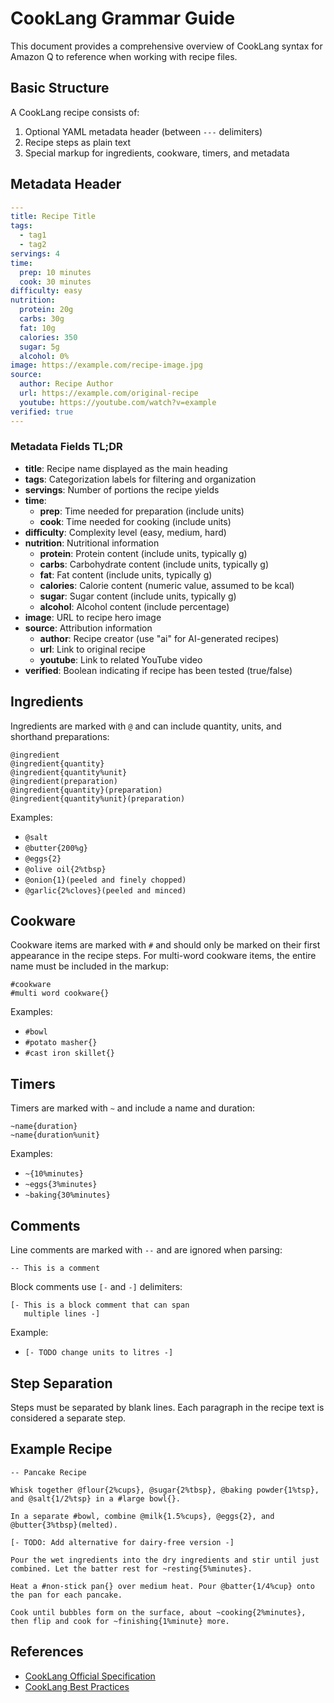 # CookLang Grammar Guide

This document provides a comprehensive overview of CookLang syntax for Amazon Q to reference when working with recipe files.

## Basic Structure

A CookLang recipe consists of:
1. Optional YAML metadata header (between `---` delimiters)
2. Recipe steps as plain text
3. Special markup for ingredients, cookware, timers, and metadata

## Metadata Header

```yaml
---
title: Recipe Title
tags:
  - tag1
  - tag2
servings: 4
time:
  prep: 10 minutes
  cook: 30 minutes
difficulty: easy
nutrition:
  protein: 20g
  carbs: 30g
  fat: 10g
  calories: 350
  sugar: 5g
  alcohol: 0%
image: https://example.com/recipe-image.jpg
source:
  author: Recipe Author
  url: https://example.com/original-recipe
  youtube: https://youtube.com/watch?v=example
verified: true
---
```

### Metadata Fields TL;DR

- **title**: Recipe name displayed as the main heading
- **tags**: Categorization labels for filtering and organization
- **servings**: Number of portions the recipe yields
- **time**:
  - **prep**: Time needed for preparation (include units)
  - **cook**: Time needed for cooking (include units)
- **difficulty**: Complexity level (easy, medium, hard)
- **nutrition**: Nutritional information
  - **protein**: Protein content (include units, typically g)
  - **carbs**: Carbohydrate content (include units, typically g)
  - **fat**: Fat content (include units, typically g)
  - **calories**: Calorie content (numeric value, assumed to be kcal)
  - **sugar**: Sugar content (include units, typically g)
  - **alcohol**: Alcohol content (include percentage)
- **image**: URL to recipe hero image
- **source**: Attribution information
  - **author**: Recipe creator (use "ai" for AI-generated recipes)
  - **url**: Link to original recipe
  - **youtube**: Link to related YouTube video
- **verified**: Boolean indicating if recipe has been tested (true/false)

## Ingredients

Ingredients are marked with `@` and can include quantity, units, and shorthand preparations:

```
@ingredient
@ingredient{quantity}
@ingredient{quantity%unit}
@ingredient(preparation)
@ingredient{quantity}(preparation)
@ingredient{quantity%unit}(preparation)
```

Examples:
- `@salt`
- `@butter{200%g}`
- `@eggs{2}`
- `@olive oil{2%tbsp}`
- `@onion{1}(peeled and finely chopped)`
- `@garlic{2%cloves}(peeled and minced)`

## Cookware

Cookware items are marked with `#` and should only be marked on their first appearance in the recipe steps. For multi-word cookware items, the entire name must be included in the markup:

```
#cookware
#multi word cookware{}
```

Examples:
- `#bowl`
- `#potato masher{}`
- `#cast iron skillet{}`

## Timers

Timers are marked with `~` and include a name and duration:

```
~name{duration}
~name{duration%unit}
```

Examples:
- `~{10%minutes}`
- `~eggs{3%minutes}`
- `~baking{30%minutes}`

## Comments

Line comments are marked with `--` and are ignored when parsing:

```
-- This is a comment
```

Block comments use `[-` and `-]` delimiters:

```
[- This is a block comment that can span
   multiple lines -]
```

Example:
- `[- TODO change units to litres -]`

## Step Separation

Steps must be separated by blank lines. Each paragraph in the recipe text is considered a separate step.

## Example Recipe

```
-- Pancake Recipe

Whisk together @flour{2%cups}, @sugar{2%tbsp}, @baking powder{1%tsp}, and @salt{1/2%tsp} in a #large bowl{}.

In a separate #bowl, combine @milk{1.5%cups}, @eggs{2}, and @butter{3%tbsp}(melted).

[- TODO: Add alternative for dairy-free version -]

Pour the wet ingredients into the dry ingredients and stir until just combined. Let the batter rest for ~resting{5%minutes}.

Heat a #non-stick pan{} over medium heat. Pour @batter{1/4%cup} onto the pan for each pancake.

Cook until bubbles form on the surface, about ~cooking{2%minutes}, then flip and cook for ~finishing{1%minute} more.
```

## References

- [CookLang Official Specification](https://cooklang.org/docs/spec/)
- [CookLang Best Practices](https://cooklang.org/docs/best-practices/)
